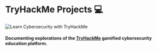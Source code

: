 # TryHackMe Projects 💻
![Learn Cybersecurity with TryHackMe](https://www.hostingadvice.com/images/uploads/2020/07/HA-TryHackMe.jpg?width=968&height=460)
#### Documenting explorations of the [TryHackMe](https://tryhackme.com) gamified cybersecurity education platform.
